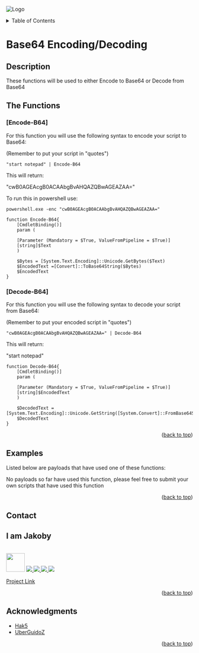 ![Logo](https://github.com/I-Am-Jakoby/hak5-submissions/blob/main/Assets/logo-170-px.png?raw=true)

<!-- TABLE OF CONTENTS -->
<details>
  <summary>Table of Contents</summary>
  <ol>
    <li><a href="#Description">Description</a></li>
    <li><a href="#The-Functions">The Functions</a></li>
    <li><a href="#Examples">Examples</a></li>
    <li><a href="#Contact">Contact</a></li>
    <li><a href="#Acknowledgments">Acknowledgments</a></li>
  </ol>
</details>

# Base64 Encoding/Decoding

## Description

These functions will be used to either Encode to Base64 or Decode from Base64

## The Functions

### [Encode-B64] 

For this function you will use the following syntax to encode your script to Base64:

(Remember to put your script in "quotes")

```
"start notepad" | Encode-B64
```
This will return: 

"cwB0AGEAcgB0ACAAbgBvAHQAZQBwAGEAZAA="

To run this in powershell use: 

```
powershell.exe -enc "cwB0AGEAcgB0ACAAbgBvAHQAZQBwAGEAZAA="
```

```
function Encode-B64{
	[CmdletBinding()]
	param (
	
	[Parameter (Mandatory = $True, ValueFromPipeline = $True)]
	[string]$Text
	)

	$Bytes = [System.Text.Encoding]::Unicode.GetBytes($Text)
	$EncodedText =[Convert]::ToBase64String($Bytes)
	$EncodedText
}
```

### [Decode-B64] 

For this function you will use the following syntax to decode your script from Base64:

(Remember to put your encoded script in "quotes")

```
"cwB0AGEAcgB0ACAAbgBvAHQAZQBwAGEAZAA=" | Decode-B64
```

This will return: 

"start notepad"

```
function Decode-B64{
	[CmdletBinding()]
	param (
	
	[Parameter (Mandatory = $True, ValueFromPipeline = $True)]
	[string]$EncodedText
	)

	$DecodedText = [System.Text.Encoding]::Unicode.GetString([System.Convert]::FromBase64String($EncodedText))
	$DecodedText
}
```

<p align="right">(<a href="#top">back to top</a>)</p>


## Examples 
[//]: # (Examples of scripts that have used your function) 
Listed below are payloads that have used one of these functions:

No payloads so far have used this function, please feel free to submit your own scripts that have used this function

<p align="right">(<a href="#top">back to top</a>)</p>

<!-- CONTACT -->
## Contact

<div><h2>I am Jakoby</h2></div>
  <p><br/>

  <img src="https://media.giphy.com/media/VgCDAzcKvsR6OM0uWg/giphy.gif" width="50"> 

  <a href="https://github.com/I-Am-Jakoby/">
    <img src="https://img.shields.io/badge/GitHub-I--Am--Jakoby-blue">
  </a>

  <a href="https://www.instagram.com/i_am_jakoby/">
    <img src="https://img.shields.io/badge/Instagram-i__am__jakoby-red">
  </a>

  <a href="https://twitter.com/I_Am_Jakoby/">
    <img src="https://img.shields.io/badge/Twitter-I__Am__Jakoby-blue">
  </a>

  <a href="https://www.youtube.com/c/IamJakoby/">
    <img src="https://img.shields.io/badge/YouTube-I_am_Jakoby-red">
  </a>

  [Project Link](https://github.com/I-Am-Jakoby/PowerShell-for-Hackers)
</p>



<p align="right">(<a href="#top">back to top</a>)</p>

<!-- ACKNOWLEDGMENTS -->
## Acknowledgments

* [Hak5](https://hak5.org/)
* [UberGuidoZ](https://github.com/UberGuidoZ)


<p align="right">(<a href="#top">back to top</a>)</p>
